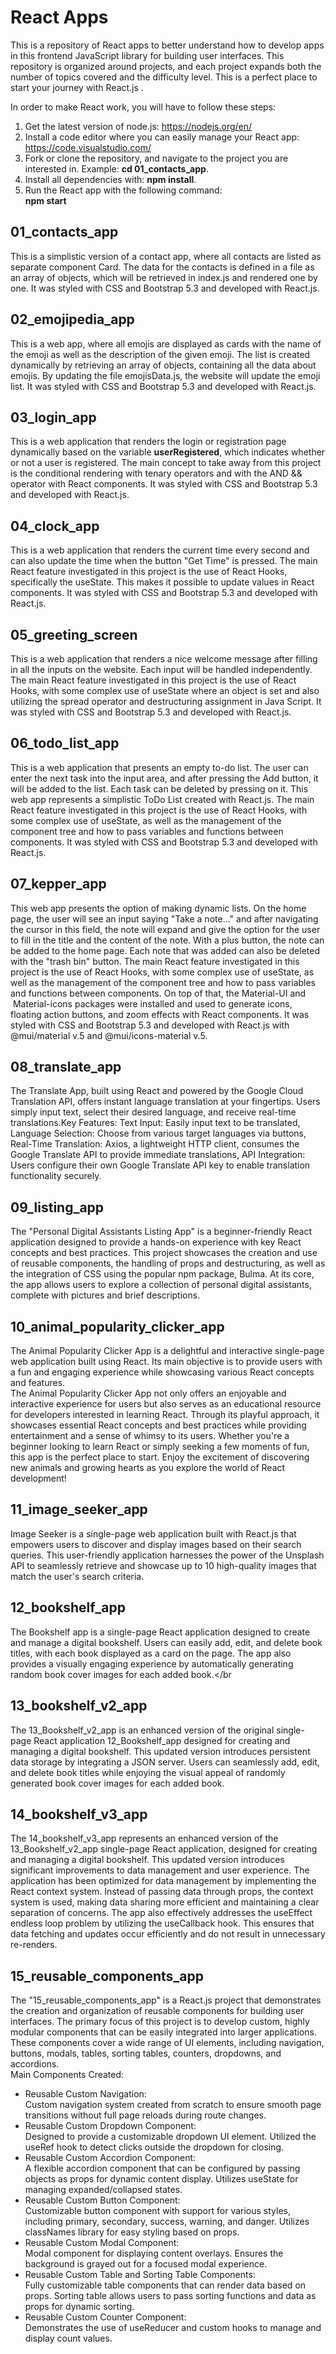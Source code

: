# React Apps </br>
This is a repository of React apps to better understand how to develop apps in this frontend JavaScript library for building user interfaces. This repository is organized around projects, and each project expands both the number of topics covered and the difficulty level. This is a perfect place to start your journey with React.js .</br>


In order to make React work, you will have to follow these steps:</br>
1. Get the latest version of node.js: https://nodejs.org/en/</br>
2. Install a code editor where you can easily manage your React app:  https://code.visualstudio.com/</br>
3. Fork or clone the repository, and navigate to the project you are interested in. Example: **cd 01_contacts_app**.</br>
4. Install all dependencies with: **npm install**.</br>
5. Run the React app with the following command:</br>
**npm start**</br>


## 01_contacts_app</br>
This is a simplistic version of a contact app, where all contacts are listed as separate component Card. The data for the contacts is defined in a file as an array of objects, which will be retrieved in index.js and rendered one by one. It was styled with CSS and Bootstrap 5.3 and developed with React.js.</br>

## 02_emojipedia_app</br>
This is a web app, where all emojis are displayed as cards with the name of the emoji as well as the description of the given emoji. The list is created dynamically by retrieving an array of objects, containing all the data about emojis. By updating the file emojisData.js, the website will update the emoji list. It was styled with CSS and Bootstrap 5.3 and developed with React.js.</br>

## 03_login_app</br>
This is a web application that renders the login or registration page dynamically based on the variable **userRegistered**, which indicates whether or not a user is registered. The main concept to take away from this project is the conditional rendering with tenary operators and with the AND && operator with React components. It was styled with CSS and Bootstrap 5.3 and developed with React.js. </br>

## 04_clock_app</br>
This is a web application that renders the current time every second and can also update the time when the button "Get Time" is pressed. The main React feature investigated in this project is the use of React Hooks, specifically the useState. This makes it possible to update values in React components. It was styled with CSS and Bootstrap 5.3 and developed with React.js. </br>

## 05_greeting_screen</br>
This is a web application that renders a nice welcome message after filling in all the inputs on the website. Each input will be handled independently. The main React feature investigated in this project is the use of React Hooks, with some complex use of useState where an object is set and also utilizing the spread operator and destructuring assignment in Java Script. It was styled with CSS and Bootstrap 5.3 and developed with React.js.   </br>

## 06_todo_list_app</br>
This is a web application that presents an empty to-do list. The user can enter the next task into the input area, and after pressing the Add button, it will be added to the list. Each task can be deleted by pressing on it. This web app represents a simplistic ToDo List created with React.js. The main React feature investigated in this project is the use of React Hooks, with some complex use of useState, as well as the management of the component tree and how to pass variables and functions between components. It was styled with CSS and Bootstrap 5.3 and developed with React.js.   </br>

## 07_kepper_app</br>
This web app presents the option of making dynamic lists. On the home page, the user will see an input saying "Take a note..." and after navigating the cursor in this field, the note will expand and give the option for the user to fill in the title and the content of the note. With a plus button, the note can be added to the home page. Each note that was added can also be deleted with the "trash bin" button. The main React feature investigated in this project is the use of React Hooks, with some complex use of useState, as well as the management of the component tree and how to pass variables and functions between components. On top of that, the Material-UI and  Material-icons packages were installed and used to generate icons, floating action buttons, and zoom effects with React components. It was styled with CSS and Bootstrap 5.3 and developed with React.js with @mui/material v.5 and @mui/icons-material v.5.</br>

## 08_translate_app</br>
The Translate App, built using React and powered by the Google Cloud Translation API, offers instant language translation at your fingertips. Users simply input text, select their desired language, and receive real-time translations.Key Features: Text Input: Easily input text to be translated, Language Selection: Choose from various target languages via buttons, Real-Time Translation: Axios, a lightweight HTTP client, consumes the Google Translate API to provide immediate translations, API Integration: Users configure their own Google Translate API key to enable translation functionality securely.</br>

## 09_listing_app</br>
The "Personal Digital Assistants Listing App" is a beginner-friendly React application designed to provide a hands-on experience with key React concepts and best practices. This project showcases the creation and use of reusable components, the handling of props and destructuring, as well as the integration of CSS using the popular npm package, Bulma. At its core, the app allows users to explore a collection of personal digital assistants, complete with pictures and brief descriptions.</br>

## 10_animal_popularity_clicker_app</br>
The Animal Popularity Clicker App is a delightful and interactive single-page web application built using React. Its main objective is to provide users with a fun and engaging experience while showcasing various React concepts and features.</br>
The Animal Popularity Clicker App not only offers an enjoyable and interactive experience for users but also serves as an educational resource for developers interested in learning React. Through its playful approach, it showcases essential React concepts and best practices while providing entertainment and a sense of whimsy to its users. Whether you're a beginner looking to learn React or simply seeking a few moments of fun, this app is the perfect place to start. Enjoy the excitement of discovering new animals and growing hearts as you explore the world of React development!</br>

## 11_image_seeker_app </br>
Image Seeker is a single-page web application built with React.js that empowers users to discover and display images based on their search queries. This user-friendly application harnesses the power of the Unsplash API to seamlessly retrieve and showcase up to 10 high-quality images that match the user's search criteria.</br>

## 12_bookshelf_app </br>
The Bookshelf app is a single-page React application designed to create and manage a digital bookshelf. Users can easily add, edit, and delete book titles, with each book displayed as a card on the page. The app also provides a visually engaging experience by automatically generating random book cover images for each added book.</br

## 13_bookshelf_v2_app </br>
The 13_Bookshelf_v2_app is an enhanced version of the original single-page React application 12_Bookshelf_app designed for creating and managing a digital bookshelf. This updated version introduces persistent data storage by integrating a JSON server. Users can seamlessly add, edit, and delete book titles while enjoying the visual appeal of randomly generated book cover images for each added book.</br>

## 14_bookshelf_v3_app </br>
The 14_bookshelf_v3_app represents an enhanced version of the 13_Bookshelf_v2_app single-page React application, designed for creating and managing a digital bookshelf. This updated version introduces significant improvements to data management and user experience. 
The application has been optimized for data management by implementing the React context system. Instead of passing data through props, the context system is used, making data sharing more efficient and maintaining a clear separation of concerns. The app also effectively addresses the useEffect endless loop problem by utilizing the useCallback hook. This ensures that data fetching and updates occur efficiently and do not result in unnecessary re-renders.</br>

## 15_reusable_components_app </br>
The "15_reusable_components_app" is a React.js project that demonstrates the creation and organization of reusable components for building user interfaces. The primary focus of this project is to develop custom, highly modular components that can be easily integrated into larger applications. These components cover a wide range of UI elements, including navigation, buttons, modals, tables, sorting tables, counters, dropdowns, and accordions.</br>
Main Components Created:</br>
- Reusable Custom Navigation: </br>
Custom navigation system created from scratch to ensure smooth page transitions without full page reloads during route changes.</br>
- Reusable Custom Dropdown Component:</br>
Designed to provide a customizable dropdown UI element. Utilized the useRef hook to detect clicks outside the dropdown for closing. </br>
- Reusable Custom Accordion Component:</br>
A flexible accordion component that can be configured by passing objects as props for dynamic content display. Utilizes useState for managing expanded/collapsed states.</br>
- Reusable Custom Button Component:</br>
Customizable button component with support for various styles, including primary, secondary, success, warning, and danger. Utilizes classNames library for easy styling based on props.</br>
- Reusable Custom Modal Component:</br>
Modal component for displaying content overlays. Ensures the background is grayed out for a focused modal experience.</br>
- Reusable Custom Table and Sorting Table Components:</br>
Fully customizable table components that can render data based on props. Sorting table allows users to pass sorting functions and data as props for dynamic sorting. </br>
- Reusable Custom Counter Component:</br>
Demonstrates the use of useReducer and custom hooks to manage and display count values.</br>
